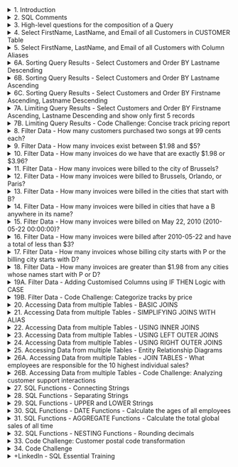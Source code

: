 <details>
<summary>1. Introduction </summary>

# Introduction

[https://sqlitebrowser.org/](https://sqlitebrowser.org/)

<img width="1488" alt="image" src="https://github.com/omeatai/src-AI-Software/assets/32337103/04b30ecf-8e3c-4b0d-a9c1-6fdcb72fd20d">

# #END

</details>

<details>
<summary>2. SQL Comments </summary>

# SQL Comments

```sql
-- THIS IS A COMMENT

/*
THIS IS A COMMENT
THIS IS ANOTHER COMMENT

*/
```

```sql

/*
CREATED BY: WALTER SHIELDS
CREATE DATE: MM/DD/YYYY
DESCRIPTION: THIS IS THE STRUCTURE OF A BASIC QUERY

*/
```

<img width="1473" alt="image" src="https://github.com/omeatai/src-AI-Software/assets/32337103/561914be-6140-4a48-8634-6e3d2b96d7a0">


# #END </details>

<details>
<summary>3. High-level questions for the composition of a Query </summary>

# High-level questions for the composition of a Query:

- What table within the database are we requesting data from?
- What fields within that table are we interested in?
- Do we want to exclude any data or filter or omit any range or time period?
- What does our query do?

# #END </details>

<details>
<summary>4. Select FirstName, LastName, and Email of all Customers in CUSTOMER Table </summary>

# Select FirstName, LastName, and Email of all Customers in CUSTOMER Table

```sql
/*
CREATED BY: IFEANYI OMEATA
CREATE DATE: 05/21/2024
DESCRIPTION: This query displays all customers first names, last names and email addresses
*/

SELECT
	FirstName,
	LastName,
	Email
FROM
	Customer
```

<img width="1473" alt="image" src="https://github.com/omeatai/src-AI-Software/assets/32337103/58385e2a-cff0-4210-915a-86a1c8b23381">


# #END </details>

<details>
<summary>5. Select FirstName, LastName, and Email of all Customers with Column Aliases </summary>

# Select FirstName, LastName, and Email of all Customers with Column Aliases

```sql
/*
CREATED BY: IFEANYI OMEATA
CREATE DATE: 05/21/2024
DESCRIPTION: This query displays all customers first names, last names and email addresses
*/

SELECT
	FirstName AS [Customer First Name],
	LastName AS "Customer Last Name",
	Email AS EMAIL
FROM
	Customer
```

<img width="1473" alt="image" src="https://github.com/omeatai/src-AI-Software/assets/32337103/0e186e27-b30e-44e5-adb8-6982fa5a45bf">


# #END </details>

<details>
<summary>6A. Sorting Query Results - Select Customers and Order BY Lastname Descending </summary>

# Sorting Query Results - Select Customers and Order BY Lastname Descending

```sql
/*
CREATED BY: IFEANYI OMEATA
CREATE DATE: 05/21/2024
DESCRIPTION: This query displays all customers first names, last names and email addresses
*/

SELECT
	FirstName AS [Customer First Name],
	LastName AS "Customer Last Name",
	Email AS EMAIL
FROM
	Customer
ORDER BY
	LastName
DESC
```

<img width="1473" alt="image" src="https://github.com/omeatai/src-AI-Software/assets/32337103/d7067b8c-c9d0-4df0-b9ee-d96a276d9d3b">


# #END </details>

<details>
<summary>6B. Sorting Query Results - Select Customers and Order BY Lastname Ascending </summary>

# Sorting Query Results - Select Customers and Order BY Lastname Ascending

```sql
/*
CREATED BY: IFEANYI OMEATA
CREATE DATE: 05/21/2024
DESCRIPTION: This query displays all customers first names, last names and email addresses
*/

SELECT
	FirstName AS [Customer First Name],
	LastName AS "Customer Last Name",
	Email AS EMAIL
FROM
	Customer
ORDER BY
	LastName
ASC
```

<img width="1473" alt="image" src="https://github.com/omeatai/src-AI-Software/assets/32337103/568265ed-b759-4b0e-b90f-760554cc153b">

# #END </details>

<details>
<summary>6C. Sorting Query Results - Select Customers and Order BY Firstname Ascending, Lastname Descending </summary>

# Sorting Query Results - Select Customers and Order BY Firstname Ascending, Lastname Descending

```sql
/*
CREATED BY: IFEANYI OMEATA
CREATE DATE: 05/21/2024
DESCRIPTION: This query displays all customers first names, last names and email addresses
*/

SELECT
	FirstName AS [Customer First Name],
	LastName AS "Customer Last Name",
	Email AS EMAIL
FROM
	Customer
ORDER BY
	FirstName ASC,
	LastName DESC

```

<img width="1473" alt="image" src="https://github.com/omeatai/src-AI-Software/assets/32337103/30075a20-e537-499f-81d4-ba9b60922343">

# #END </details>

<details>
<summary>7A. Limiting Query Results - Select Customers and Order BY Firstname Ascending, Lastname Descending and show only first 5 records </summary>

# Limiting Query Results - Select Customers and Order BY Firstname Ascending, Lastname Descending and show only first 5 records

```sql
/*
CREATED BY: IFEANYI OMEATA
CREATE DATE: 05/21/2024
DESCRIPTION: This query displays all customers first names, last names and email addresses
*/

SELECT
	FirstName AS [Customer First Name],
	LastName AS "Customer Last Name",
	Email AS EMAIL
FROM
	Customer
ORDER BY
	FirstName ASC,
	LastName DESC
LIMIT
	5
```

<img width="1473" alt="image" src="https://github.com/omeatai/src-AI-Software/assets/32337103/2a300d05-c1ef-4c12-ad14-2649b1cce2ec">

# #END </details>

<details>
<summary>7B. Limiting Query Results - Code Challenge: Concise track pricing report </summary>

# Limiting Query Results - Code Challenge: Concise track pricing report

<img width="582" alt="image" src="https://github.com/omeatai/src-AI-Software/assets/32337103/756f6d7e-fe1b-408b-a669-0a68cb83ff55">
<img width="668" alt="image" src="https://github.com/omeatai/src-AI-Software/assets/32337103/5a0309fa-93c7-48f2-985f-bb773ae7ca62">

```sql
/*
CREATED BY: IFEANYI OMEATA
CREATE DATE: 05/21/2024
DESCRIPTION: Code Challenge
*/

SELECT
	t.Name AS "Track Name",
	t.UnitPrice AS Price
FROM
	Track AS t
ORDER BY
	t.Name ASC
LIMIT
	20;

```

<img width="1473" alt="image" src="https://github.com/omeatai/src-AI-Software/assets/32337103/5af84f1d-fc70-4a2e-aea9-11748d5f9236">


# #END </details>

<details>
<summary>8. Filter Data - How many customers purchased two songs at 99 cents each?  </summary>

# Filter Data - How many customers purchased two songs at 99 cents each?

- there are tracks at 99 cents each, which is part of our question.
- two songs purchased at 99 cents each will total to $1.98.
- So let's take a look at our invoice table and if we scroll over to the total, we do see that there are invoices totaling $1.98.

```sql
/*
CREATED BY: IFEANYI OMEATA
CREATE DATE: 05/21/2024
DESCRIPTION: This query displays all customers first names, last names and email addresses
*/

SELECT
	CustomerId,
	InvoiceDate,
	BillingAddress,
	BillingCity,
	Total
FROM
	Invoice
WHERE
	Total = 1.98
ORDER BY
	CustomerId ASC
LIMIT
	500

```

<img width="1473" alt="image" src="https://github.com/omeatai/src-AI-Software/assets/32337103/51763537-ad58-428b-8ec0-ceb448ed5536">

# #END </details>

<details>
<summary>9. Filter Data - How many invoices exist between $1.98 and $5?  </summary>

# Filter Data - How many invoices exist between $1.98 and $5?

- We would simply have to make an alteration to our WHERE clause.
- We're simply going to include the logical operator between $1.98 and $5.

```sql
/*
CREATED BY: IFEANYI OMEATA
CREATE DATE: 05/21/2024
DESCRIPTION: How many invoices exist between $1.98 and $5?
*/

SELECT
	CustomerId,
	InvoiceDate,
	BillingAddress,
	BillingCity,
	Total
FROM
	Invoice
WHERE
	Total BETWEEN 1.98 AND 5.00
ORDER BY
	CustomerId ASC
LIMIT
	500

```

<img width="1473" alt="image" src="https://github.com/omeatai/src-AI-Software/assets/32337103/24be3aa0-98a3-4a83-b3e0-69aeaa91bd41">

# #END </details>

<details>
<summary>10. Filter Data - How many invoices do we have that are exactly $1.98 or $3.96?  </summary>

# Filter Data - How many invoices do we have that are exactly $1.98 or $3.96?

```sql
/*
CREATED BY: IFEANYI OMEATA
CREATE DATE: 05/21/2024
DESCRIPTION: How many invoices do we have that are exactly $1.98 or $3.96?
*/

SELECT
	CustomerId,
	InvoiceDate,
	BillingAddress,
	BillingCity,
	Total
FROM
	Invoice
WHERE
	Total IN (1.98, 3.96)
ORDER BY
	CustomerId ASC
LIMIT
	500

```

<img width="1473" alt="image" src="https://github.com/omeatai/src-AI-Software/assets/32337103/b6d75b05-82d6-4872-bf12-532ee7fcfa4f">

# #END </details>

<details>
<summary>11. Filter Data - How many invoices were billed to the city of Brussels?  </summary>

# Filter Data - How many invoices were billed to the city of Brussels?

```sql
/*
CREATED BY: IFEANYI OMEATA
CREATE DATE: 05/21/2024
DESCRIPTION: How many invoices were billed to the city of Brussels?
*/

SELECT
	CustomerId,
	InvoiceDate,
	BillingAddress,
	BillingCity,
	Total
FROM
	Invoice
WHERE
	BillingCity = 'Brussels'
ORDER BY
	CustomerId ASC
LIMIT
	500

```

<img width="1473" alt="image" src="https://github.com/omeatai/src-AI-Software/assets/32337103/da917cfd-3cfc-40ef-ae5a-ad69c2b2c9db">

# #END </details>

<details>
<summary>12. Filter Data - How many invoices were billed to Brussels, Orlando, or Paris?  </summary>

# Filter Data - How many invoices were billed to Brussels, Orlando, or Paris?

```sql
/*
CREATED BY: IFEANYI OMEATA
CREATE DATE: 05/21/2024
DESCRIPTION: How many invoices were billed to Brussels, Orlando, or Paris?
*/

SELECT
	CustomerId,
	InvoiceDate,
	BillingAddress,
	BillingCity,
	Total
FROM
	Invoice
WHERE
	BillingCity IN ('Brussels', 'Orlando', 'Paris')
ORDER BY
	CustomerId ASC
LIMIT
	500

```

<img width="1473" alt="image" src="https://github.com/omeatai/src-AI-Software/assets/32337103/264cba36-ebf0-42cb-960b-04cacce39356">

# #END </details>

<details>
<summary>13. Filter Data - How many invoices were billed in the cities that start with B?  </summary>

# Filter Data - How many invoices were billed in the cities that start with B?

```sql
/*
CREATED BY: IFEANYI OMEATA
CREATE DATE: 05/21/2024
DESCRIPTION: How many invoices were billed in the cities that start with B?
*/

SELECT
	CustomerId,
	InvoiceDate,
	BillingAddress,
	BillingCity,
	Total
FROM
	Invoice
WHERE
	BillingCity LIKE 'B%'
ORDER BY
	CustomerId ASC
LIMIT
	500

```

<img width="1473" alt="image" src="https://github.com/omeatai/src-AI-Software/assets/32337103/04a5b037-37a9-4e78-b5bd-54b745369319">


# #END </details>

<details>
<summary>14. Filter Data - How many invoices were billed in cities that have a B anywhere in its name?  </summary>

# Filter Data - How many invoices were billed in cities that have a B anywhere in its name?

```sql
/*
CREATED BY: IFEANYI OMEATA
CREATE DATE: 05/21/2024
DESCRIPTION: How many invoices were billed in cities that have a B anywhere in its name?
*/

SELECT
	CustomerId,
	InvoiceDate,
	BillingAddress,
	BillingCity,
	Total
FROM
	Invoice
WHERE
	BillingCity LIKE '%B%'
ORDER BY
	CustomerId ASC
LIMIT
	500

```

<img width="1473" alt="image" src="https://github.com/omeatai/src-AI-Software/assets/32337103/5e6ec078-4473-4337-a9a1-f59689c912ea">

# #END </details>

<details>
<summary>15. Filter Data - How many invoices were billed on May 22, 2010 (2010-05-22 00:00:00)?  </summary>

# Filter Data - How many invoices were billed on May 22, 2010 (2010-05-22 00:00:00)?

```sql
/*
CREATED BY: IFEANYI OMEATA
CREATE DATE: 05/21/2024
DESCRIPTION: How many invoices were billed on May 22, 2010 (2010-05-22 00:00:00)?
*/

SELECT
	CustomerId,
	InvoiceDate,
	BillingAddress,
	BillingCity,
	Total
FROM
	Invoice
WHERE
	Date(InvoiceDate) =  '2010-05-22'
	-- DateTime(InvoiceDate) =  '2010-05-22 00:00:00'
	-- InvoiceDate = '2010-05-22 00:00:00'
ORDER BY
	CustomerId ASC
LIMIT
	500

```

<img width="1473" alt="image" src="https://github.com/omeatai/src-AI-Software/assets/32337103/21378947-0d3e-4ea7-a32c-12b7aa267fb1">

# #END </details>

<details>
<summary>16. Filter Data - How many invoices were billed after 2010-05-22 and have a total of less than $3?  </summary>

# Filter Data - How many invoices were billed after 2010-05-22 and have a total of less than $3?

```sql
/*
CREATED BY: IFEANYI OMEATA
CREATE DATE: 05/21/2024
DESCRIPTION: How many invoices were billed after 2010-05-22 and have a total of less than $3?
*/

SELECT
	CustomerId,
	InvoiceDate,
	BillingAddress,
	BillingCity,
	Total
FROM
	Invoice
WHERE
	Date(InvoiceDate) >  '2010-05-22' AND Total < 3.00
ORDER BY
	InvoiceDate ASC
LIMIT
	500

```

<img width="1473" alt="image" src="https://github.com/omeatai/src-AI-Software/assets/32337103/305a9eba-f2a0-452e-ba10-9aeade0d11d7">

# #END </details>

<details>
<summary>17. Filter Data - How many invoices whose billing city starts with P or the billing city starts with D?  </summary>

# Filter Data - How many invoices whose billing city starts with P or the billing city starts with D?

```sql
/*
CREATED BY: IFEANYI OMEATA
CREATE DATE: 05/21/2024
DESCRIPTION: How many invoices whose billing city starts with P or the billing city starts with D?
*/

SELECT
	CustomerId,
	InvoiceDate,
	BillingAddress,
	BillingCity,
	Total
FROM
	Invoice
WHERE
	BillingCity LIKE  'P%'  OR BillingCity LIKE 'D%'
ORDER BY
	InvoiceDate ASC
LIMIT
	500

```

<img width="1473" alt="image" src="https://github.com/omeatai/src-AI-Software/assets/32337103/4b385d0e-c637-4df5-9ca4-a65fb0506fda">

# #END </details>

<details>
<summary>18. Filter Data - How many invoices are greater than $1.98 from any cities whose names start with P or D?  </summary>

# Filter Data - How many invoices are greater than $1.98 from any cities whose names start with P or D?

```sql
/*
CREATED BY: IFEANYI OMEATA
CREATE DATE: 05/21/2024
DESCRIPTION: How many invoices are greater than $1.98 from any cities whose names start with P or D?
*/

SELECT
	CustomerId,
	InvoiceDate,
	BillingAddress,
	BillingCity,
	Total
FROM
	Invoice
WHERE
	Total > 1.98 AND (BillingCity LIKE 'P%' OR BillingCity LIKE 'D%')
ORDER BY
	InvoiceDate ASC
LIMIT
	500

```

<img width="1473" alt="image" src="https://github.com/omeatai/src-AI-Software/assets/32337103/164fd339-1709-49cf-93ff-43c13724cff1">

# #END </details>

<details>
<summary>19A. Filter Data - Adding Customised Columns using IF THEN Logic with CASE  </summary>

# Filter Data - Adding Customised Columns using IF THEN Logic with CASE

## Sales Categories:

- They want as many customers as possible to spend between $7.00 and $15.00.
- Baseline Purchase - Between $0.99 and $1.99
- Low Purchase- Between $2.00 and $6.99
- Target Purchase Between $7.00 and $15.00
- Top Performer- Above $15.00

```sql
/*
CREATED BY: IFEANYI OMEATA
CREATE DATE: 05/21/2024
DESCRIPTION: Adding Customised Columns using IF THEN Logic with CASE
*/

SELECT
	CustomerId,
	InvoiceDate,
	BillingAddress,
	BillingCity,
	Total,
	CASE
		WHEN Total < 2.00 THEN 'Baseline Purchase'
		WHEN Total BETWEEN 2.00 AND 6.99 THEN 'Low Purchase'
		WHEN Total BETWEEN 7.00 AND 15.00 THEN 'Target Purchase'
		ELSE 'Top Performance'
		END AS PurchaseType,
	CASE
		WHEN Total < 7.00 THEN 'Low'
		WHEN Total > 6.99 THEN 'High'
		END AS Potential
FROM
	Invoice
WHERE
	Total > 1.98 AND (BillingCity LIKE 'P%' OR BillingCity LIKE 'D%')
ORDER BY
	InvoiceDate ASC
LIMIT
	500
	
```

<img width="1414" alt="image" src="https://github.com/omeatai/src-AI-Software/assets/32337103/0fe3fe64-1e0d-42b0-9b0f-0d38063f99f9">

# #END </details>

<details>
<summary>19B. Filter Data - Code Challenge: Categorize tracks by price  </summary>

# Filter Data - Code Challenge: Categorize tracks by price

![image](https://github.com/omeatai/src-AI-Software/assets/32337103/b266d087-55c3-41d4-b500-314e7a7ed68c)
![image](https://github.com/omeatai/src-AI-Software/assets/32337103/4c5bbb82-ad47-4875-ab42-24422c288e46)

```sql
/*
CREATED BY: IFEANYI OMEATA
CREATE DATE: 05/25/2024
Description: This query selects track names, composers,
unit prices, and categorizes each track based on its price.
*/

SELECT 
    Name AS "Track Name",
    Composer,
    UnitPrice AS Price,
    CASE
        WHEN UnitPrice < 1.00 THEN 'Budget' 
        WHEN UnitPrice BETWEEN 1.00 AND 1.49 THEN 'Regular'
        WHEN UnitPrice BETWEEN 1.50 AND 1.99 THEN 'Premium'
        ELSE 'Exclusive'
		/*
		WHEN UnitPrice < 0.99 THEN "Budget'
		WHEN UnitPrice > 0.99 AND UnitPrice < 1.49 THEN 'Regular'
		WHEN UnitPrice > 1.49 AND UnitPrice < 1.99 THEN "Premium"
		ELSE 'Exclusive'
		*/
    END AS PriceCategory
FROM 
    Track
ORDER BY
    UnitPrice ASC;

```

<img width="1414" alt="image" src="https://github.com/omeatai/src-AI-Software/assets/32337103/78921320-c04d-441f-a390-1838ef7c9c59">

# #END </details>

<details>
<summary>20. Accessing Data from multiple Tables - BASIC JOINS </summary>

# Accessing Data from multiple Tables - BASIC JOINS

```sql
/*
CREATED BY: IFEANYI OMEATA
CREATE DATE: 05/25/2024
Description: JOINS
*/

SELECT 
    *
FROM 
    Invoice
INNER JOIN
	Customer
ON
	Invoice.CustomerId = Customer.CustomerId
ORDER BY
	Customer.CustomerId
	
```

<img width="1533" alt="image" src="https://github.com/omeatai/src-AI-Software/assets/32337103/8ace37e0-f4ac-49ba-b90a-d4c889be1ce8">

![image](https://github.com/omeatai/src-AI-Software/assets/32337103/dfb1d7ea-6b63-4749-a301-978feccb33a9)
![image](https://github.com/omeatai/src-AI-Software/assets/32337103/e38dd40a-9a39-4aa6-a7ef-a25dc77eba03)
![image](https://github.com/omeatai/src-AI-Software/assets/32337103/f1c33eeb-b386-455b-b87c-38c43469519f)

<img width="1456" alt="image" src="https://github.com/omeatai/src-AI-Software/assets/32337103/0cb7036c-92fa-40fb-990e-f2f07acf8cb2">
<img width="1500" alt="image" src="https://github.com/omeatai/src-AI-Software/assets/32337103/439e855f-d094-4e2a-8004-a07e527e822f">
<img width="1500" alt="image" src="https://github.com/omeatai/src-AI-Software/assets/32337103/4e3b795c-43eb-4a7c-8302-40cc445c1697">

# #END </details>

<details>
<summary>21. Accessing Data from multiple Tables - SIMPLIFYING JOINS WITH ALIAS </summary>

# Accessing Data from multiple Tables - SIMPLIFYING JOINS WITH ALIAS

```sql
/*
CREATED BY: IFEANYI OMEATA
CREATE DATE: 05/25/2024
Description: JOINS
*/

SELECT 
    c.LastName,
	c.FirstName,
	i.InvoiceId,
	i.CustomerId,
	i.InvoiceDate,
	i.Total
FROM 
    Invoice AS i
INNER JOIN
	Customer AS c
ON
	i.CustomerId = c.CustomerId
ORDER BY
	c.CustomerId
	
```

<img width="1533" alt="image" src="https://github.com/omeatai/src-AI-Software/assets/32337103/7f6aee53-4a1a-4bae-be0e-797234c87a3c">

# #END </details>

<details>
<summary>22. Accessing Data from multiple Tables - USING INNER JOINS </summary>

# Accessing Data from multiple Tables - USING INNER JOINS

- An inner join only returns matching records.
- Any unmatched data from either table is ignored.
- Joins are often described with the use of Venn diagrams.
- As our Venn diagram shows, an inner join represents only the overlapping section of the Venn diagram.
-  The inner join is the most common type of join that's used.
-  The main use of the inner join is to bring corresponding data together from different tables in a relational database.

![image](https://github.com/omeatai/src-AI-Software/assets/32337103/15fa681e-ed29-405c-b535-926235c0cddc)
![image](https://github.com/omeatai/src-AI-Software/assets/32337103/300fb60b-9f89-4abb-a626-6843536cb273)
![image](https://github.com/omeatai/src-AI-Software/assets/32337103/2f9c8ab3-7d1c-4877-8204-8abb96b51a24)

# #END </details>

<details>
<summary>23. Accessing Data from multiple Tables - USING LEFT OUTER JOINS </summary>

# Accessing Data from multiple Tables - USING LEFT OUTER JOINS

- A left outer join combines all the records from the left table with any matching records from the right table.
- As shown in our Venn diagram, the concept of left table and right table depends entirely on the order these tables are listed in the join statement.
- So for example, our SQL statement here has listed invoices first. Then after the left outer join, it lists the customer table.
- Our invoice table is the left table and our customer table is the right table.
- With this type of join, everything in our invoice table will be displayed.
- Since customer 1 did not order any songs, that particular record is omitted.
- We are combining all 5 records from the invoice table with only 3 records from the customer table.
- Left joins are useful because they allow us to see discrepancies in our data.
- We can produce lists of customers that have not generated invoices or search for data that has been removed in the right table but still exist in the left.

![image](https://github.com/omeatai/src-AI-Software/assets/32337103/b07245c9-8aa0-42b7-9d4c-8c1b6c4d4bde)
![image](https://github.com/omeatai/src-AI-Software/assets/32337103/d264d103-e099-48ad-9fc8-26d34e619a4b)
![image](https://github.com/omeatai/src-AI-Software/assets/32337103/133ba54d-1dba-4cbe-a013-68da4dd401cb)

# #END </details>

<details>
<summary>24. Accessing Data from multiple Tables - USING RIGHT OUTER JOINS </summary>

# Accessing Data from multiple Tables - USING RIGHT OUTER JOINS

- The right outer joins are not supported in SQLITE.
- However, right joins are still very popular in other relational database management systems.
- The right outer join returns the entire right table as well as matching information from the left table.
- The right join is a mirror image of the left join, and functions in a very similar way.
- The right join takes all fields from the right table, in this case the customer's table, and matches that data with any corresponding data from the invoice table or the left table. 

![image](https://github.com/omeatai/src-AI-Software/assets/32337103/dc5f4981-82f8-4a4d-9073-813f06fb919c)
![image](https://github.com/omeatai/src-AI-Software/assets/32337103/803ec5c9-1305-48cd-ac89-191485958490)
![image](https://github.com/omeatai/src-AI-Software/assets/32337103/6c037f79-4d4e-474a-8a7e-1bb8190044b1)

 # #END </details>

<details>
<summary>25. Accessing Data from multiple Tables - Entity Relationship Diagrams </summary>

# Accessing Data from multiple Tables - Entity Relationship Diagrams

![image](https://github.com/omeatai/src-AI-Software/assets/32337103/33f30a8d-0f36-4805-8ab0-ce603d313787)
![image](https://github.com/omeatai/src-AI-Software/assets/32337103/845d3b76-8ded-4391-a7cc-4a7c0e8351ff)

 # #END </details>

<details>
<summary>26A. Accessing Data from multiple Tables - JOIN TABLES - What employees are responsible for the 10 highest individual sales? </summary>

# Accessing Data from multiple Tables - JOIN TABLES - What employees are responsible for the 10 highest individual sales?

```sql
/*
CREATED BY: IFEANYI OMEATA
CREATE DATE: 05/25/2024
Description: JOINS
*/

SELECT 
    e.FirstName, 
	e.LastName, 
	e.EmployeeId, 
	c.FirstName, 
	c.LastName, 
	c.SupportRepId, 
	i.CustomerId, 
	i.Total
FROM 
    Invoice AS i
INNER JOIN
	Customer AS c
ON
	i.CustomerId = c.CustomerId
INNER JOIN
	Employee AS e	
ON
	c.SupportRepId = e.EmployeeId
ORDER BY
	i.Total DESC
LIMIT
	10	
	
```

<img width="1533" alt="image" src="https://github.com/omeatai/src-AI-Software/assets/32337103/d28dd8b3-097e-4487-a41f-66f4b8d839e0">

# #END </details>

<details>
<summary>26B. Accessing Data from multiple Tables - Code Challenge: Analyzing customer support interactions </summary>

# Accessing Data from multiple Tables - Code Challenge: Analyzing customer support interactions

![image](https://github.com/omeatai/src-AI-Software/assets/32337103/dc8b458b-ca0f-4a5e-a589-a40050c4880e)
![image](https://github.com/omeatai/src-AI-Software/assets/32337103/37a1e552-ef87-4a61-877f-686dd27ca179)

```sql
/*
CREATED BY: IFEANYI OMEATA
CREATE DATE: 05/25/2024
Description: JOINS
*/

SELECT 
    c.FirstName AS CustomerFirstName, 
	c.LastName AS CustomerLastName, 
	e.FirstName AS SupportRepFirstName, 
	e.LastName AS SupportRepLastName
FROM 
	Customer AS c
JOIN
	Employee AS e	
ON
	c.SupportRepId = e.EmployeeId
ORDER BY
	e.LastName ASC, c.LastName ASC
	
```

<img width="1429" alt="image" src="https://github.com/omeatai/src-AI-Software/assets/32337103/0ae3047e-3577-4b46-87d5-bc38f9d4fee8">

# #END </details>

<details>
<summary>27. SQL Functions - Connecting Strings </summary>

# SQL Functions - Connecting Strings

```sql
/*
CREATED BY: IFEANYI OMEATA
CREATE DATE: 05/25/2024
Description: FUNCTIONS
*/

SELECT 
    FirstName,
	LastName,
	Address,
	FirstName || " " || LastName || ", " || Address || ", " || City || ", " || State || ", " || PostalCode AS "Mailing Address"
FROM 
	Customer
WHERE
	Country = 'USA'
	
```

<img width="1473" alt="image" src="https://github.com/omeatai/src-AI-Software/assets/32337103/c1d1847e-ed57-4556-90b2-d003bf20dab7">

# #END </details>

<details>
<summary>28. SQL Functions - Separating Strings </summary>

# SQL Functions - Separating Strings

```sql
/*
CREATED BY: IFEANYI OMEATA
CREATE DATE: 05/25/2024
Description: FUNCTIONS
*/

SELECT 
    FirstName,
	LastName,
	Address,
	FirstName || " " || LastName || ", " || Address || ", " || City || ", " || State || ", " || PostalCode AS "Mailing Address",
	LENGTH(PostalCode),
	SUBSTR(PostalCode, 1, 5) AS [5 Digit Postal Code]
FROM 
	Customer
WHERE
	Country = 'USA'
	
```

<img width="1473" alt="image" src="https://github.com/omeatai/src-AI-Software/assets/32337103/a2d14f40-df48-4da1-bfa8-6af5c2208e63">

# #END </details>

<details>
<summary>29. SQL Functions - UPPER and LOWER Strings </summary>

# SQL Functions - UPPER and LOWER Strings

```sql
/*
CREATED BY: IFEANYI OMEATA
CREATE DATE: 05/25/2024
Description: FUNCTIONS
*/

SELECT 
    FirstName,
	LastName,
	Address,
	FirstName || " " || LastName || ", " || Address || ", " || City || ", " || State || ", " || PostalCode AS "Mailing Address",
	LENGTH(PostalCode),
	SUBSTR(PostalCode, 1, 5) AS [5 Digit Postal Code],
	UPPER(FirstName) AS [FirstName all Caps],
	LOWER(LastName) AS [LastName all Lower]
FROM 
	Customer
WHERE
	Country = 'USA'
	
```

<img width="1473" alt="image" src="https://github.com/omeatai/src-AI-Software/assets/32337103/acae8b82-5026-4fb2-82d2-ebaacc40f5ec">


# #END </details>

<details>
<summary>30. SQL Functions - DATE Functions - Calculate the ages of all employees </summary>

# SQL Functions -  DATE Functions - Calculate the ages of all employees

- We need to leverage the birth date field to calculate each employee's age. 
- We need to find out the difference between the current date and the employee's birthdate.
- We can employ a new date function which is called the strftime.
- The strftime function converts date and time strings into another format.

```sql
/*
CREATED BY: IFEANYI OMEATA
CREATE DATE: 05/28/2024
DESCRIPTION: Calculate the ages of all employees
*/

SELECT
	FirstName,
	LastName,
	BirthDate,
	strftime('%Y-%m-%d', BirthDate) AS [BirthDate with-no-Timecode],
	strftime('%Y-%m-%d', 'now') - strftime('%Y-%m-%d', BirthDate) AS Age
FROM
	Employee

```

<img width="1473" alt="image" src="https://github.com/omeatai/src-AI-Software/assets/32337103/b2fd841c-ed79-474c-b2dc-6fccbf537028">

# #END </details>

<details>
<summary>31. SQL Functions - AGGREGATE Functions - Calculate the total global sales of all time </summary>

# SQL Functions - AGGREGATE Functions - Calculate the total global sales of all time

```sql
/*
CREATED BY: IFEANYI OMEATA
CREATE DATE: 05/28/2024
DESCRIPTION: Calculate the total global sales of all time
*/

SELECT
	SUM(Total) AS [Total Sales],
	AVG(Total) AS [Average Sales],
	MAX(Total) AS [Maximum Sale],
	MIN(Total) AS [Minimum Sale],
	COUNT(*) AS [Sales Count]
FROM
	Invoice

```

<img width="1473" alt="image" src="https://github.com/omeatai/src-AI-Software/assets/32337103/96420f20-9c9a-4019-901e-0372a46bbd0e">

![image](https://github.com/omeatai/src-AI-Software/assets/32337103/bace6257-486d-4988-b736-72d65e59081e)

# #END </details>

<details>
<summary>32. SQL Functions - NESTING Functions - Rounding decimals </summary>

# SQL Functions - NESTING Functions - Rounding decimals 

```sql
/*
CREATED BY: IFEANYI OMEATA
CREATE DATE: 05/28/2024
DESCRIPTION: Rounding decimals 
*/

SELECT
	SUM(Total) AS [Total Sales],
	round(AVG(Total), 3) AS [Average Sales],
	MAX(Total) AS [Maximum Sale],
	MIN(Total) AS [Minimum Sale],
	COUNT(*) AS [Sales Count]
FROM
	Invoice

```

<img width="1473" alt="image" src="https://github.com/omeatai/src-AI-Software/assets/32337103/6366d0f7-5138-4c57-ac1b-b207dccd5990">

# #END </details>

<details>
<summary>33. Code Challenge: Customer postal code transformation </summary>

# Code Challenge: Customer postal code transformation

<img width="725" alt="image" src="https://github.com/omeatai/src-AI-Software/assets/32337103/88e816e5-f50f-44aa-8597-d28faf5af9f6">
<img width="674" alt="image" src="https://github.com/omeatai/src-AI-Software/assets/32337103/78e7757a-cc2b-4736-ae25-3beab698722f">

```sql
/*
CREATED BY: IFEANYI OMEATA
CREATE DATE: 05/28/2024
DESCRIPTION: Code Challenge: Customer postal code transformation
*/

SELECT
	c.FirstName || " " || c.LastName AS CustomerFullName,
	substr(c.PostalCode, 1, 5) AS StandardizedPostalCode
FROM
	Customer AS c
WHERE
	c.Country = "USA"
ORDER BY
	CustomerFullName;	

```

<img width="1473" alt="image" src="https://github.com/omeatai/src-AI-Software/assets/32337103/4a559dc1-54e5-4308-9e4d-0fcbd709c4e6">

# #END </details>

<details>
<summary>34. Code Challenge </summary>

# Code Challenge

# #END </details>

<details>
<summary>+LinkedIn - SQL Essential Training </summary>

## Install venv

```sql

```

```sql

```

```sql

```

# #END

</details>
